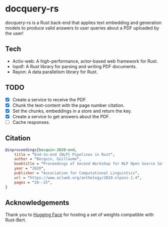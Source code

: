 # docquery-rs
docquery-rs is a Rust back-end that applies text embedding and generation models to produce valid answers to user queries about a PDF uploaded by the user!

## Tech

- Actix-web: A high-performance, actor-based web framework for Rust.
- lopdf: A Rust library for parsing and writing PDF documents.
- Rayon: A data parallelism library for Rust.

## TODO
- [x] Create a service to receive the PDF.
- [x] Chunk the text-content with the page number citation.
- [x] Set the chunks, embeddings in a store and return the key.
- [x] Create a service to get answers about the PDF.
- [ ] Cache responses.

## Citation

```bibtex
@inproceedings{becquin-2020-end,
    title = "End-to-end {NLP} Pipelines in Rust",
    author = "Becquin, Guillaume",
    booktitle = "Proceedings of Second Workshop for NLP Open Source Software (NLP-OSS)",
    year = "2020",
    publisher = "Association for Computational Linguistics",
    url = "https://www.aclweb.org/anthology/2020.nlposs-1.4",
    pages = "20--25",
}
```

## Acknowledgements

Thank you to [Hugging Face](https://huggingface.co) for hosting a set of weights compatible with Rust-Bert.
